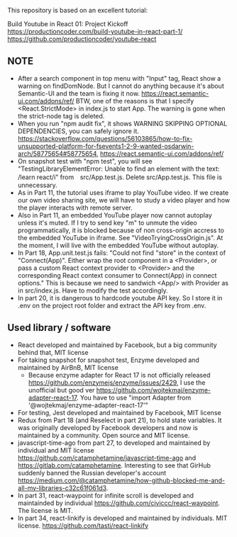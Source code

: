 This repository is based on an excellent tutorial:  

Build Youtube in React 01: Project Kickoff  
https://productioncoder.com/build-youtube-in-react-part-1/  
https://github.com/productioncoder/youtube-react  


## NOTE  
- After a search component in top menu with "Input" tag, React show a warning on findDomNode. But I cannot do anything because it's about Semantic-UI and the team is fixing it now. https://react.semantic-ui.com/addons/ref/  BTW, one of the reasons is that I specify <React.StrictMode> in index.js to start App. The warning is gone when the strict-node tag is deleted.  
- When you run "npm audit fix", it shows WARNING SKIPPING OPTIONAL DEPENDENCIES, you can safely ignore it. https://stackoverflow.com/questions/56103865/how-to-fix-unsupported-platform-for-fsevents1-2-9-wanted-osdarwin-arch/58775654#58775654, https://react.semantic-ui.com/addons/ref/   
- On snapshot test with "npm test", you will see "TestingLibraryElementError: Unable to find an element with the text: /learn react/i" from　src/App.test.js. Delete src/App.test.js. This file is unnecessary.  
- As in Part 11, the tutorial uses iframe to play YouTube video. If we create our own video sharing site, we will have to study a video player and how the player interacts with remote server.  
- Also in Part 11, an embedded YouTube player now cannot autoplay unless it's muted. If I try to send key "m" to unmute the video programmatically, it is blocked because of non cross-origin accress to the embedded YouTube in iframe. See "VideoTryingCrossOrigin.js". At the moment, I will live with the embedded YouTube without autoplay.  
- In Part 18, App.unit.test.js fails: "Could not find "store" in the context of "Connect(App)". Either wrap the root component in a \<Provider\>, or pass a custom React context provider to \<Provider\> and the corresponding React context consumer to Connect(App) in connect options." This is because we need to sandwich \<App\/\> with Provider as in src/index.js. Have to modify the test accordingly.  
- In part 20, it is dangerous to hardcode youtube API key. So I store it in .env on the project root folder and extract the API key from .env.  
 
## Used library / software 
- React developed and maintained by Facebook, but a big community behind that, MIT license  
- For taking snapshot for snapshot test, Enzyme developed and maintained by AirBnB, MIT license
  - Because enzyme adapter for React 17 is not officially released https://github.com/enzymejs/enzyme/issues/2429, I use the unofficial but good ver https://github.com/wojtekmaj/enzyme-adapter-react-17. You have to use "import Adapter from '@wojtekmaj/enzyme-adapter-react-17'"
- For testing, Jest developed and maintained by Facebook, MIT license  
- Redux from Part 18 (and Reselect in part 21), to hold state variables. It was originally developed by Facebook developers and now is maintained by a community. Open source and MIT license.  
- javascript-time-ago from part 27, to developed and maintained by individual and MIT license https://github.com/catamphetamine/javascript-time-ago and https://gitlab.com/catamphetamine. Interesting to see that GirHub suddenly banned the Russian developer's account https://medium.com/@catamphetamine/how-github-blocked-me-and-all-my-libraries-c32c61f061d3.  
- In part 31, react-waypoint for infinite scroll is developed and maintainded by individual https://github.com/civiccc/react-waypoint. The license is MIT.  
- In part 34, react-linkify is developed and maintained by individuals. MIT license. https://github.com/tasti/react-linkify  

